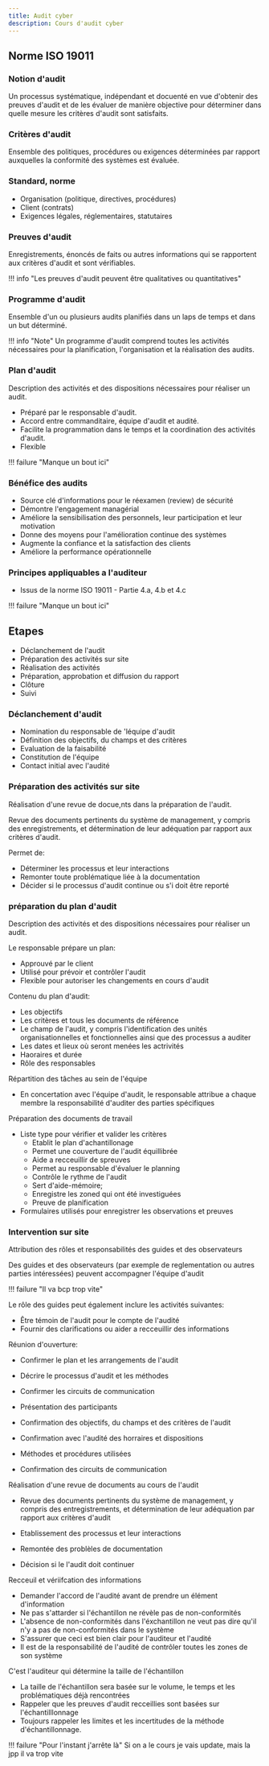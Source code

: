 ```yaml
---
title: Audit cyber
description: Cours d'audit cyber
---
```


## Norme ISO 19011

### Notion d'audit

Un processus systématique, indépendant et docuenté en vue d'obtenir des preuves d'audit et de les évaluer de manière objective pour déterminer dans quelle mesure les critères d'audit sont satisfaits.

### Critères d'audit

Ensemble des politiques, procédures ou exigences déterminées par rapport auxquelles la conformité des systèmes est évaluée.

### Standard, norme

- Organisation (politique, directives, procédures)
- Client (contrats)
- Exigences légales, réglementaires, statutaires

### Preuves d'audit

Enregistrements, énoncés de faits ou autres informations qui se rapportent aux critères d'audit et sont vérifiables.

!!! info "Les preuves d'audit peuvent être qualitatives ou quantitatives"

### Programme d'audit

Ensemble d'un ou plusieurs audits planifiés dans un laps de temps et dans un but déterminé.

!!! info "Note"
    Un programme d'audit comprend toutes les activités nécessaires pour la planification, l'organisation et la réalisation des audits.

### Plan d'audit

Description des activités et des dispositions nécessaires pour réaliser un audit.

- Préparé par le responsable d'audit.
- Accord entre commanditaire, équipe d'audit et audité.
- Facilite la programmation dans le temps et la coordination des activités d'audit.
- Flexible

!!! failure "Manque un bout ici"

### Bénéfice des audits

- Source clé d'informations pour le réexamen (review) de sécurité
- Démontre l'engagement managérial
- Améliore la sensibilisation des personnels, leur participation et leur motivation
- Donne des moyens pour l'amélioration continue des systèmes
- Augmente la confiance et la satisfaction des clients
- Améliore la performance opérationnelle

### Principes appliquables a l'auditeur

- Issus de la norme ISO 19011 - Partie 4.a, 4.b et 4.c

!!! failure "Manque un bout ici"

## Etapes

- Déclanchement de l'audit
- Préparation des activités sur site
- Réalisation des activités
- Préparation, approbation et diffusion du rapport
- Clôture
- Suivi

### Déclanchement d'audit

- Nomination du responsable de 'léquipe d'audit
- Définition des objectifs, du champs et des critères
- Evaluation de la faisabilité
- Constitution de l'équipe
- Contact initial avec l'audité

### Préparation des activités sur site

Réalisation d'une revue de docue,nts dans la préparation de l'audit.

Revue des documents pertinents du système de management, y compris des enregistrements, et détermination de leur adéquation par rapport aux critères d'audit.

Permet de:

- Déterminer les processus et leur interactions
- Remonter toute problématique liée à la documentation
- Décider si le processus d'audit continue ou s'i doit être reporté

### préparation du plan d'audit

Description des activités et des dispositions nécessaires pour réaliser un audit.

Le responsable prépare un plan:

- Approuvé par le client
- Utilisé pour prévoir et contrôler l'audit
- Flexible pour autoriser les changements en cours d'audit

Contenu du plan d'audit:

- Les objectifs
- Les critères et tous les documents de référence
- Le champ de l'audit, y compris l'identification des unités organisationnelles et fonctionnelles ainsi que des processus a auditer
- Les dates et lieux où seront menées les actrivités
- Haoraires et durée
- Rôle des responsables

Répartition des tâches au sein de l'équipe

- En concertation avec l'équipe d'audit, le responsable attribue a chaque membre la responsabilité d'auditer des parties spécifiques

Préparation des documents de travail

- Liste type pour vérifier et valider les critères
  - Etablit le plan d'achantillonage
  - Permet une couverture de l'audit équillibrée
  - Aide a recceuillir de spreuves
  - Permet au responsable d'évaluer le planning
  - Contrôle le rythme de l'audit
  - Sert d'aide-mémoire;
  - Enregistre les zoned qui ont été investiguées
  - Preuve de planification
- Formulaires utilisés pour enregistrer les observations et preuves

### Intervention sur site

Attribution des rôles et responsabilités des guides et des observateurs

Des guides et des observateurs (par exemple de reglementation ou autres parties intéressées) peuvent accompagner l'équipe d'audit

!!! failure "Il va bcp trop vite"

Le rôle des guides peut également inclure les activités suivantes:

- Être témoin de l'audit pour le compte de l'audité
- Fournir des clarifications ou aider a recceuillir des informations

Réunion d'ouverture:

- Confirmer le plan et les arrangements de l'audit
- Décrire le processus d'audit et les méthodes
- Confirmer les circuits de communication

- Présentation des participants
- Confirmation des objectifs, du champs et des critères de l'audit
- Confirmation avec l'audité des horraires et dispositions
- Méthodes et procédures utilisées
- Confirmation des circuits de communication

Réalisation d'une revue de documents au cours de l'audit

- Revue des documents pertinents du système de management, y compris des entregistrements, et détermination de leur adéquation par rapport aux critères d'audit

- Etablissement des processus et leur interactions
- Remontée des problèles de documentation
- Décision si le l'audit doit continuer

Recceuil et vériifcation des informations

- Demander l'accord de l'audité avant de prendre un élément d'information
- Ne pas s'attarder si l'échantillon ne révèle pas de non-conformités
- L'absence de non-conformités dans l'éxchantillon ne veut pas dire qu'il n'y a pas de non-conformités dans le système
- S'assurer que ceci est bien clair pour l'auditeur et l'audité
- Il est de la responsabilité de l'audité de contrôler toutes les zones de son système

C'est l'auditeur qui détermine la taille de l'échantillon

- La taille de l'échantillon sera basée sur le volume, le temps et les problématiques déjà rencontrées
- Rappeler que les preuves d'audit recceillies sont basées sur l'échantilllonnage
- Toujours rappeler les limites et les incertitudes de la méthode d'échantillonnage.

!!! failure "Pour l'instant j'arrête là"
    Si on a le cours je vais update, mais la jpp il va trop vite
